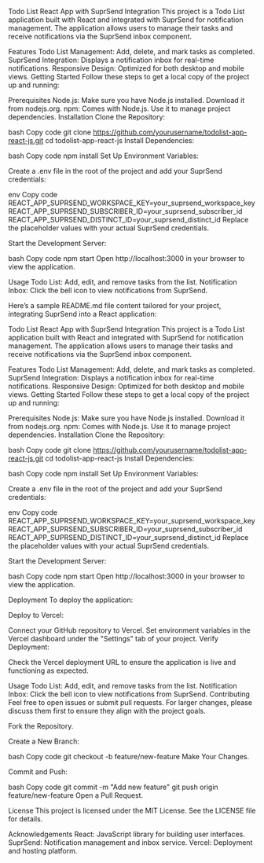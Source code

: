 Todo List React App with SuprSend Integration
This project is a Todo List application built with React and integrated with SuprSend for notification management. The application allows users to manage their tasks and receive notifications via the SuprSend inbox component.

Features
Todo List Management: Add, delete, and mark tasks as completed.
SuprSend Integration: Displays a notification inbox for real-time notifications.
Responsive Design: Optimized for both desktop and mobile views.
Getting Started
Follow these steps to get a local copy of the project up and running:

Prerequisites
Node.js: Make sure you have Node.js installed. Download it from nodejs.org.
npm: Comes with Node.js. Use it to manage project dependencies.
Installation
Clone the Repository:

bash
Copy code
git clone https://github.com/yourusername/todolist-app-react-js.git
cd todolist-app-react-js
Install Dependencies:

bash
Copy code
npm install
Set Up Environment Variables:

Create a .env file in the root of the project and add your SuprSend credentials:

env
Copy code
REACT_APP_SUPRSEND_WORKSPACE_KEY=your_suprsend_workspace_key
REACT_APP_SUPRSEND_SUBSCRIBER_ID=your_suprsend_subscriber_id
REACT_APP_SUPRSEND_DISTINCT_ID=your_suprsend_distinct_id
Replace the placeholder values with your actual SuprSend credentials.

Start the Development Server:

bash
Copy code
npm start
Open http://localhost:3000 in your browser to view the application.

Usage
Todo List: Add, edit, and remove tasks from the list.
Notification Inbox: Click the bell icon to view notifications from SuprSend.


Here’s a sample README.md file content tailored for your project, integrating SuprSend into a React application:

Todo List React App with SuprSend Integration
This project is a Todo List application built with React and integrated with SuprSend for notification management. The application allows users to manage their tasks and receive notifications via the SuprSend inbox component.

Features
Todo List Management: Add, delete, and mark tasks as completed.
SuprSend Integration: Displays a notification inbox for real-time notifications.
Responsive Design: Optimized for both desktop and mobile views.
Getting Started
Follow these steps to get a local copy of the project up and running:

Prerequisites
Node.js: Make sure you have Node.js installed. Download it from nodejs.org.
npm: Comes with Node.js. Use it to manage project dependencies.
Installation
Clone the Repository:

bash
Copy code
git clone https://github.com/yourusername/todolist-app-react-js.git
cd todolist-app-react-js
Install Dependencies:

bash
Copy code
npm install
Set Up Environment Variables:

Create a .env file in the root of the project and add your SuprSend credentials:

env
Copy code
REACT_APP_SUPRSEND_WORKSPACE_KEY=your_suprsend_workspace_key
REACT_APP_SUPRSEND_SUBSCRIBER_ID=your_suprsend_subscriber_id
REACT_APP_SUPRSEND_DISTINCT_ID=your_suprsend_distinct_id
Replace the placeholder values with your actual SuprSend credentials.

Start the Development Server:

bash
Copy code
npm start
Open http://localhost:3000 in your browser to view the application.

Deployment
To deploy the application:

Deploy to Vercel:

Connect your GitHub repository to Vercel.
Set environment variables in the Vercel dashboard under the "Settings" tab of your project.
Verify Deployment:

Check the Vercel deployment URL to ensure the application is live and functioning as expected.

Usage
Todo List: Add, edit, and remove tasks from the list.
Notification Inbox: Click the bell icon to view notifications from SuprSend.
Contributing
Feel free to open issues or submit pull requests. For larger changes, please discuss them first to ensure they align with the project goals.

Fork the Repository.

Create a New Branch:

bash
Copy code
git checkout -b feature/new-feature
Make Your Changes.

Commit and Push:

bash
Copy code
git commit -m "Add new feature"
git push origin feature/new-feature
Open a Pull Request.

License
This project is licensed under the MIT License. See the LICENSE file for details.

Acknowledgements
React: JavaScript library for building user interfaces.
SuprSend: Notification management and inbox service.
Vercel: Deployment and hosting platform.
